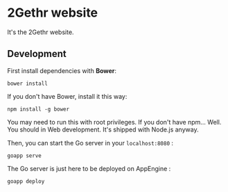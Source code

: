 # 2Gethr website

It's the 2Gethr website.

## Development

First install dependencies with **Bower**:

`bower install`

If you don't have Bower, install it this way:

`npm install -g bower`

You may need to run this with root privileges. If you don't have npm... Well. You should in Web development. It's shipped with Node.js anyway.

Then, you can start the Go server in your `localhost:8080` :

`goapp serve`

The Go server is just here to be deployed on AppEngine :

`goapp deploy`
